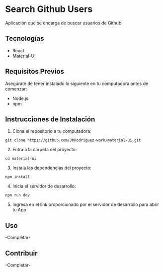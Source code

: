 # Search Github Users

Aplicación que se encarga de buscar usuarios de Github.

## Tecnologías

- React
- Material-UI

## Requisitos Previos

Asegúrate de tener instalado lo siguiente en tu computadora antes de comenzar:

- Node.js
- npm

## Instrucciones de Instalación

1. Clona el repositorio a tu computadora:

```git clone https://github.com/JMRodriguez-work/material-ui.git```

2. Entra a la carpeta del proyecto:

```cd material-ui```

3. Instala las dependencias del proyecto:

```npm install```

4. Inicia el servidor de desarrollo:

```npm run dev```

5. Ingresa en el link proporcionado por el servidor de desarrollo para abrir tu App

## Uso

-Completar-

## Contribuir

-Completar-
